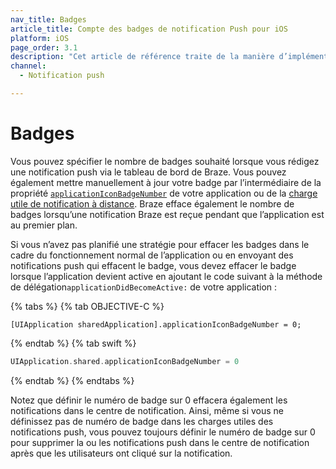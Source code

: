 ```yaml
---
nav_title: Badges
article_title: Compte des badges de notification Push pour iOS
platform: iOS
page_order: 3.1
description: "Cet article de référence traite de la manière d’implémenter le compte des badges dans vos notifications push iOS."
channel:
  - Notification push

---
```


# Badges

Vous pouvez spécifier le nombre de badges souhaité lorsque vous rédigez une notification push via le tableau de bord de Braze. Vous pouvez également mettre manuellement à jour votre badge par l’intermédiaire de la propriété [`applicationIconBadgeNumber`][20] de votre application ou de la [charge utile de notification à distance][21]. Braze efface également le nombre de badges lorsqu’une notification Braze est reçue pendant que l’application est au premier plan. 

Si vous n’avez pas planifié une stratégie pour effacer les badges dans le cadre du fonctionnement normal de l’application ou en envoyant des notifications push qui effacent le badge, vous devez effacer le badge lorsque l’application devient active en ajoutant le code suivant à la méthode de délégation`applicationDidBecomeActive:` de votre application :

{% tabs %}
{% tab OBJECTIVE-C %}

```objc
[UIApplication sharedApplication].applicationIconBadgeNumber = 0;
```

{% endtab %}
{% tab swift %}

```swift
UIApplication.shared.applicationIconBadgeNumber = 0
```

{% endtab %}
{% endtabs %}

Notez que définir le numéro de badge sur 0 effacera également les notifications dans le centre de notification. Ainsi, même si vous ne définissez pas de numéro de badge dans les charges utiles des notifications push, vous pouvez toujours définir le numéro de badge sur 0 pour supprimer la ou les notifications push dans le centre de notification après que les utilisateurs ont cliqué sur la notification.

[20]: https://developer.apple.com/library/ios/documentation/UIKit/Reference/UIApplication_Class/index.html#//apple_ref/occ/instp/UIApplication/applicationIconBadgeNumber
[21]: https://developer.apple.com/library/content/documentation/NetworkingInternet/Conceptual/RemoteNotificationsPG/CreatingtheNotificationPayload.html#//apple_ref/doc/uid/TP40008194-CH10-SW1